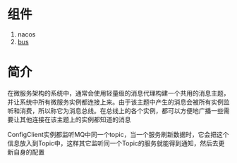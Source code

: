 # 组件

1. nacos
2. [bus](https://github.com/andochiwa/SpringCloud/blob/master/Notes/Bus.md)



# 简介

在微服务架构的系统中，通常会使用轻量级的消息代理构建一个共用的消息主题，并让系统中所有微服务实例都连接上来。由于该主题中产生的消息会被所有实例监听和消费，所以称它为消息总线。在总线上的各个实例，都可以方便地广播一些需要让其他连接在该主题上的实例都知道的消息

ConfigClient实例都监听MQ中同一个topic，当一个服务刷新数据时，它会把这个信息放入到Topic中，这样其它监听同一个Topic的服务就能得到通知，然后去更新自身的配置